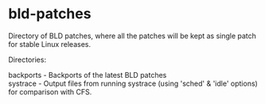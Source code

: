bld-patches
===========

Directory of BLD patches, where all the patches will be kept as single patch for stable Linux releases.

Directories:

backports - Backports of the latest BLD patches  
systrace - Output files from running systrace (using 'sched' & 'idle' options) for comparison with CFS.

